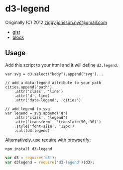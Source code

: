 # d3-legend

Originally (C) 2012 ziggy.jonsson.nyc@gmail.com

 - [gist](https://gist.github.com/ZJONSSON/3918369)
 - [block](http://bl.ocks.org/ZJONSSON/3918369)

## Usage

Add this script to your html and it will define `d3.legend`.

```
var svg = d3.select("body").append("svg")...

// add a data-legend attribute to your path
cities.append('path')
    .attr('class', 'line')
    .attr('d', line)
    .attr('data-legend', 'cities')

// add legend to svg.
var legend = svg.append('g')
    .attr('class', 'legend')
    .attr('transform', 'translate(50, 30)')
    .style('font-size', '12px')
    .call(d3.legend)
```

Alternatively, use require with browserify:

`npm install d3-legend`

```JavaScript
var d3 = require('d3');
var d3legend = require('d3-legend')(d3);
```
